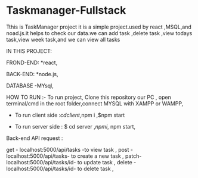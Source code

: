 # Taskmanager-Fullstack
Tthis is TaskManager project it is a simple project.used by react ,MSQL,and noad.js.it helps to check our data.we can add task ,delete task ,view todays task,view week task,and we can view all tasks

IN THIS PROJECT:

FROND-END:
*react,

BACK-END:
*node.js,

DATABASE -MYsql,

HOW TO RUN :-
To run project,
Clone this repository our PC ,
open terminal/cmd in the root folder,connect MYSQL with XAMPP or WAMPP,

  * To run client side :$cd client
                       ,$npm i
                      ,$npm start
                       
  * To run server side : $ cd server
                       ,$npm i
                       ,$ npm start,
                       
Back-end API request :

  get - localhost:5000/api/tasks -to view task ,
  post - localhost:5000/api/tasks- to create a new task ,
  patch-localhost:5000/api/tasks/id- to update task ,
  delete - localhost:5000/api/tasks/id- to delete task ,
  
                     
        
